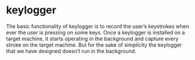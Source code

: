 # keylogger
The basic functionality of keylogger is to record the user’s keystrokes when ever the user is pressing on some keys. Once a keylogger is installed on a target machine, it starts operating in the background and capture every stroke on the target machine. But for the sake of simplicity the keylogger that we have designed doesn’t run in the background.
